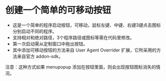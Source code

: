 创建一个简单的可移动按钮
=======================

- 这是一个简单的程序启动按钮，可移动，鼠标左键、中键、右键3键点击图标分别启动不同的程序。
- 支持相对和绝对路径，3个程序路径或图标等需在代码里修改。
- 第一次启动需从定制窗口中拖出按钮。
- 其中添加可移动按钮的方法来自 User Agent Overrider 扩展，它所采用的方法来自官方 addon-sdk。


注意：这种方式如果 menupopup 添加在按钮里面，则会出现按钮图标消失的情况。